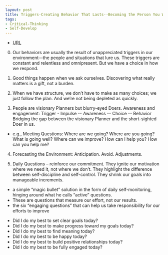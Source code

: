 ```yaml
---
layout: post
title: Triggers-Creating Behavior That Lasts--Becoming the Person You Want to Be
tags:
- Critical-Thinking
- Self-Develop
---
```



- [URL](https://www.amazon.com/Triggers-Creating-Behavior-Lasts-Becoming-Person/dp/0804141231)

0. Our behaviors are usually the result of unappreciated triggers in our environment—the people and situations that lure us. These triggers are constant and relentless and omnipresent. But we have a choice in how we respond.

1. Good things happen when we ask ourselves. Discovering what really matters is a gift, not a burden.

2. When we have structure, we don’t have to make as many choices; we just follow the plan. And we’re not being depleted as quickly.

3. People are visionary Planners but blurry-eyed Doers. Awareness and engagement: Trigger - Impulse -- Awareness -- Choice -- Behavior  Bridging the gap between the visionary Planner and the short-sighted Doer in us.
- e.g., Meeting Questions: Where are we going? Where are you going? What is going well? Where can we improve? How can I help you? How can you help me?

4. Forecasting the Environment: Anticipation. Avoid. Adjustments.

5. Daily Questions – reinforce our commitment. They ignite our motivation where we need it, not where we don’t. They highlight the difference between self-discipline and self-control. They shrink our goals into manageable increments.

* a simple “magic bullet” solution in the form of daily self-monitoring, hinging around what he calls “active” questions.
* These are questions that measure our effort, not our results.
* the six “engaging questions” that can help us take responsibility for our efforts to improve

- Did I do my best to set clear goals today?
- Did I do my best to make progress toward my goals today?
- Did I do my best to find meaning today?
- Did I do my best to be happy today?
- Did I do my best to build positive relationships today?
- Did I do my best to be fully engaged today?
